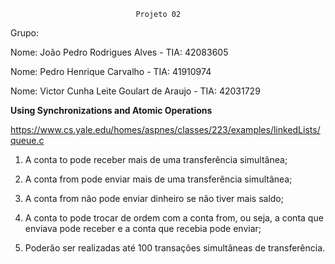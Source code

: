 								Projeto 02


Grupo:

Nome: João Pedro Rodrigues Alves		- TIA: 42083605

Nome: Pedro Henrique Carvalho 			- TIA: 41910974

Nome: Victor Cunha Leite Goulart de Araujo	- TIA: 42031729


**Using Synchronizations and Atomic Operations**

https://www.cs.yale.edu/homes/aspnes/classes/223/examples/linkedLists/queue.c

1. A conta to pode receber mais de uma transferência simultânea;

2. A conta from pode enviar mais de uma transferência simultânea;

3. A conta from não pode enviar dinheiro se não tiver mais saldo;

4. A conta to pode trocar de ordem com a conta from, ou seja, a conta que enviava pode
receber e a conta que recebia pode enviar;

5. Poderão ser realizadas até 100 transações simultâneas de transferência.
